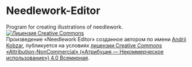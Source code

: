 # Needlework-Editor
Program for creating illustrations of needlework.</br>
<a rel="license" href="http://creativecommons.org/licenses/by-nc/4.0/"><img alt="Лицензия Creative Commons" style="border-width:0" src="https://i.creativecommons.org/l/by-nc/4.0/88x31.png" /></a><br />Произведение «<span xmlns:dct="http://purl.org/dc/terms/" property="dct:title">Needlework Editor</span>» созданное автором по имени <a xmlns:cc="http://creativecommons.org/ns#" href="https://github.com/AndriiKobzar/Needlework-Editor" property="cc:attributionName" rel="cc:attributionURL">Andrii Kobzar</a>, публикуется на условиях <a rel="license" href="http://creativecommons.org/licenses/by-nc/4.0/">лицензии Creative Commons «Attribution-NonCommercial» («Атрибуция — Некоммерческое использование») 4.0 Всемирная</a>.
